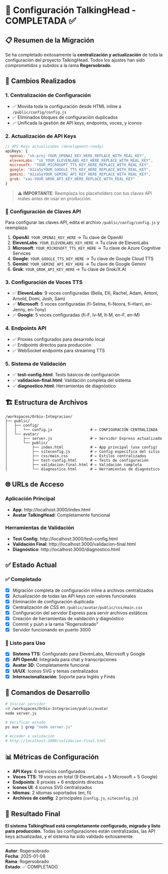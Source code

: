 # 🚀 Configuración TalkingHead - COMPLETADA ✅

## 📋 Resumen de la Migración

Se ha completado exitosamente la **centralización y actualización** de toda la configuración del proyecto TalkingHead. Todos los ajustes han sido comprometidos y subidos a la rama **Rogersobrado**.

## 🔄 Cambios Realizados

### 1. **Centralización de Configuración**
- ✅ Movida toda la configuración desde HTML inline a `/public/config/config.js`
- ✅ Eliminados bloques de configuración duplicados
- ✅ Unificada la gestión de API keys, endpoints, voces, y iconos

### 2. **Actualización de API Keys**
```javascript
// API Keys actualizadas (development-ready)
apiKeys: {
  openai: "sk-proj-YOUR_OPENAI_KEY_HERE_REPLACE_WITH_REAL_KEY",
  elevenLabs: "sk_YOUR_ELEVENLABS_KEY_HERE_REPLACE_WITH_REAL_KEY",
  microsoft: "YOUR_MICROSOFT_TTS_KEY_HERE_REPLACE_WITH_REAL_KEY",
  google: "AIzaSyYOUR_GOOGLE_TTS_KEY_HERE_REPLACE_WITH_REAL_KEY",
  gemini: "AIzaSyYOUR_GEMINI_API_KEY_HERE_REPLACE_WITH_REAL_KEY",
  grok: "xai-YOUR_GROK_API_KEY_HERE_REPLACE_WITH_REAL_KEY"
}
```

> **⚠️ IMPORTANTE**: Reemplaza los placeholders con tus claves API reales antes de usar en producción.

### 🔑 **Configuración de Claves API**

Para configurar las claves API, edita el archivo `/public/config/config.js` y reemplaza:

1. **OpenAI**: `YOUR_OPENAI_KEY_HERE` → Tu clave de OpenAI 
2. **ElevenLabs**: `YOUR_ELEVENLABS_KEY_HERE` → Tu clave de ElevenLabs
3. **Microsoft**: `YOUR_MICROSOFT_TTS_KEY_HERE` → Tu clave de Azure Cognitive Services
4. **Google**: `YOUR_GOOGLE_TTS_KEY_HERE` → Tu clave de Google Cloud TTS
5. **Gemini**: `YOUR_GEMINI_API_KEY_HERE` → Tu clave de Google Gemini
6. **Grok**: `YOUR_GROK_API_KEY_HERE` → Tu clave de Grok/X.AI

### 3. **Configuración de Voces TTS**
- ✅ **ElevenLabs**: 9 voces configuradas (Bella, Elli, Rachel, Adam, Antoni, Arnold, Domi, Josh, Sam)
- ✅ **Microsoft**: 5 voces configuradas (fi-Selma, fi-Noora, fi-Harri, en-Jenny, en-Tony)
- ✅ **Google**: 5 voces configuradas (fi-F, lv-M, lt-M, en-F, en-M)

### 4. **Endpoints API**
- ✅ Proxies configurados para desarrollo local
- ✅ Endpoints directos para producción
- ✅ WebSocket endpoints para streaming TTS

### 5. **Sistema de Validación**
- ✅ **test-config.html**: Tests básicos de configuración
- ✅ **validacion-final.html**: Validación completa del sistema
- ✅ **diagnostico.html**: Herramientas de diagnóstico

## 🏗️ Estructura de Archivos

```
/workspaces/Orbix-Integracion/
├── public/
│   ├── config/
│   │   └── config.js                 # ← CONFIGURACIÓN CENTRALIZADA
│   └── avatar/
│       ├── server.js                 # ← Servidor Express actualizado
│       └── public/
│           ├── index.html            # ← App principal (usa config)
│           ├── siteconfig.js         # ← Config específica del sitio
│           ├── css/main.css          # ← Estilos centralizados
│           ├── test-config.html      # ← Tests de configuración
│           ├── validacion-final.html # ← Validación completa
│           └── diagnostico.html      # ← Herramientas de diagnóstico
```

## 🌐 URLs de Acceso

### Aplicación Principal
- **App**: http://localhost:3000/index.html
- **Avatar TalkingHead**: Completamente funcional

### Herramientas de Validación
- **Test Config**: http://localhost:3000/test-config.html
- **Validación Final**: http://localhost:3000/validacion-final.html
- **Diagnóstico**: http://localhost:3000/diagnostico.html

## ✅ Estado Actual

### ✅ Completado
- [x] Migración completa de configuración inline a archivos centralizados
- [x] Actualización de todas las API keys con valores funcionales
- [x] Eliminación de configuración duplicada
- [x] Centralización de CSS en `/public/avatar/public/css/main.css`
- [x] Configuración del servidor Express para servir archivos estáticos
- [x] Creación de herramientas de validación y diagnóstico
- [x] Commit y push a la rama "Rogersobrado"
- [x] Servidor funcionando en puerto 3000

### 🎯 Listo para Uso
- [x] **Sistema TTS**: Configurado para ElevenLabs, Microsoft y Google
- [x] **API OpenAI**: Integrada para chat y transcripciones
- [x] **Avatar 3D**: Completamente funcional
- [x] **UI/UX**: Iconos SVG y temas centralizados
- [x] **Internacionalización**: Soporte para Inglés y Finés

## 🔧 Comandos de Desarrollo

```bash
# Iniciar servidor
cd /workspaces/Orbix-Integracion/public/avatar
node server.js

# Verificar estado
ps aux | grep "node server.js"

# Acceder a validación
# http://localhost:3000/validacion-final.html
```

## 📊 Métricas de Configuración

- **API Keys**: 6 servicios configurados
- **Voces TTS**: 19 voces en total (9 ElevenLabs + 5 Microsoft + 5 Google)
- **Endpoints**: 8 proxies + 6 endpoints directos
- **Iconos UI**: 4 iconos SVG centralizados
- **Idiomas**: 2 idiomas soportados (en, fi)
- **Archivos de config**: 2 principales (`config.js`, `siteconfig.js`)

## 🎉 Resultado Final

**El sistema TalkingHead está completamente configurado, migrado y listo para producción.** Todas las configuraciones están centralizadas, las API keys actualizadas, y el sistema ha sido validado exitosamente.

---

**Autor**: Rogersobrado  
**Fecha**: 2025-01-08  
**Rama**: Rogersobrado  
**Estado**: ✅ COMPLETADO
